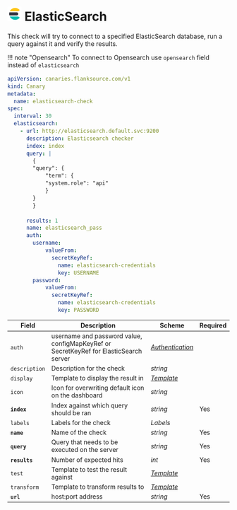 # <img src='https://raw.githubusercontent.com/flanksource/flanksource-ui/main/src/icons/elasticsearch.svg' style='height: 32px'/> ElasticSearch

This check will try to connect to a specified ElasticSearch database, run a query against it and verify the results.

!!! note "Opensearch"
    To connect to Opensearch use `opensearch` field instead of `elasticsearch`


```yaml
apiVersion: canaries.flanksource.com/v1
kind: Canary
metadata:
  name: elasticsearch-check
spec:
  interval: 30
  elasticsearch:
    - url: http://elasticsearch.default.svc:9200
      description: Elasticsearch checker
      index: index
      query: |
        {
        "query": {
            "term": {
            "system.role": "api"
            }
        }
        }

      results: 1
      name: elasticsearch_pass
      auth:
        username:
            valueFrom:
              secretKeyRef:
                name: elasticsearch-credentials
                key: USERNAME
        password:
            valueFrom:
              secretKeyRef:
                name: elasticsearch-credentials
                key: PASSWORD
```

| Field | Description | Scheme | Required |
| ----- | ----------- | ------ | -------- |
| `auth` | username and password value, configMapKeyRef or SecretKeyRef for ElasticSearch server | [*Authentication*](../concepts/authentication.md) |  |
| `description` | Description for the check | *string* |  |
| `display` | Template to display the result in  | [*Template*](../concepts/templating.md) |  |
| `icon` | Icon for overwriting default icon on the dashboard | *string* |  |
| **`index`** | Index against which query should be ran | *string* | Yes |
| `labels` | Labels for the check | *Labels* |  |
| **`name`** | Name of the check | *string* | Yes |
| **`query`** | Query that needs to be executed on the server | *string* | Yes |
| **`results`** | Number of expected hits | *int* | Yes |
| `test` | Template to test the result against | [*Template*](../concepts/templating.md) |  |
| `transform` | Template to transform results to | [*Template*](../concepts/templating.md) |  |
| **`url`** | host:port address | *string* | Yes |
